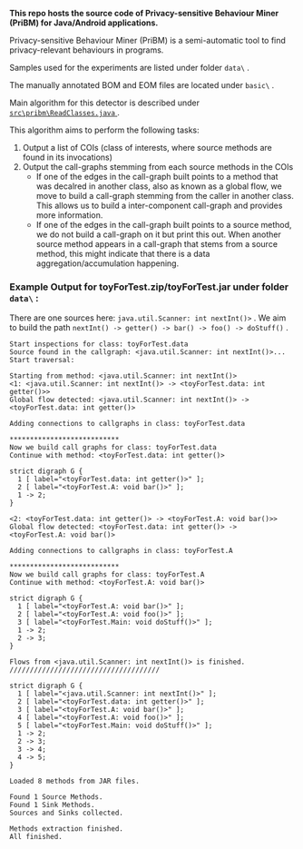 **This repo hosts the source code of Privacy-sensitive Behaviour Miner (PriBM) for Java/Android applications.**

Privacy-sensitive Behaviour Miner (PriBM) is a semi-automatic tool to find privacy-relevant behaviours in programs.

Samples used for the experiments are listed under folder `data\` .

The manually annotated BOM and EOM files are located under `basic\` .

Main algorithm for this detector is described under [ `src\pribm\ReadClasses.java` ](https://github.com/feiyangtang97/PriBM/blob/main/src/pribm/ReadClasses.java).

This algorithm aims to perform the following tasks:
1. Output a list of COIs (class of interests, where source methods are found in its invocations)
2. Output the call-graphs stemming from each source methods in the COIs
    - If one of the edges in the call-graph built points to a method that was decalred in another class, also as known as a global flow, we move to build a call-graph stemming from the caller in another class. This allows us to build a inter-component call-graph and provides more information.
    - If one of the edges in the call-graph built points to a source method, we do not build a call-graph on it but print this out. When another source method appears in a call-graph that stems from a source method, this might indicate that there is a data aggregation/accumulation happening.

### Example Output for toyForTest.zip/toyForTest.jar under folder `data\` :

There are one sources here: `java.util.Scanner: int nextInt()>` . We aim to build the path `nextInt() -> getter() -> bar() -> foo() -> doStuff()` .

```
Start inspections for class: toyForTest.data
Source found in the callgraph: <java.util.Scanner: int nextInt()>...
Start traversal: 

Starting from method: <java.util.Scanner: int nextInt()>
<1: <java.util.Scanner: int nextInt()> -> <toyForTest.data: int getter()>>
Global flow detected: <java.util.Scanner: int nextInt()> -> <toyForTest.data: int getter()>

Adding connections to callgraphs in class: toyForTest.data

***************************
Now we build call graphs for class: toyForTest.data
Continue with method: <toyForTest.data: int getter()>

strict digraph G {
  1 [ label="<toyForTest.data: int getter()>" ];
  2 [ label="<toyForTest.A: void bar()>" ];
  1 -> 2;
}

<2: <toyForTest.data: int getter()> -> <toyForTest.A: void bar()>>
Global flow detected: <toyForTest.data: int getter()> -> <toyForTest.A: void bar()>

Adding connections to callgraphs in class: toyForTest.A

***************************
Now we build call graphs for class: toyForTest.A
Continue with method: <toyForTest.A: void bar()>

strict digraph G {
  1 [ label="<toyForTest.A: void bar()>" ];
  2 [ label="<toyForTest.A: void foo()>" ];
  3 [ label="<toyForTest.Main: void doStuff()>" ];
  1 -> 2;
  2 -> 3;
}

Flows from <java.util.Scanner: int nextInt()> is finished.
/////////////////////////////////////

strict digraph G {
  1 [ label="<java.util.Scanner: int nextInt()>" ];
  2 [ label="<toyForTest.data: int getter()>" ];
  3 [ label="<toyForTest.A: void bar()>" ];
  4 [ label="<toyForTest.A: void foo()>" ];
  5 [ label="<toyForTest.Main: void doStuff()>" ];
  1 -> 2;
  2 -> 3;
  3 -> 4;
  4 -> 5;
}

Loaded 8 methods from JAR files. 

Found 1 Source Methods.
Found 1 Sink Methods.
Sources and Sinks collected. 

Methods extraction finished.
All finished.
```

